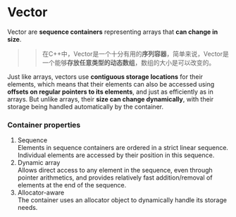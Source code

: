 # Vector  
Vector are **sequence containers** representing arrays that **can change in size**.  
>> 在C++中，Vector是一个十分有用的**序列容器**，简单来说，Vector是一个能够**存放任意类型的动态数组**，数组的大小是可以改变的。
  
Just like arrays, vectors use **contiguous storage locations** for their elements, which means that their elements can also be accessed using **offsets on regular pointers to its elements**, and just as efficiently as in arrays. But unlike arrays, their **size can change dynamically**, with their storage being handled automatically by the container.   

  
  ### Container properties
  1. Sequence  
  Elements in sequence containers are ordered in a strict linear sequence. Individual elements are accessed by their position in this sequence.
  2. Dynamic array  
  Allows direct access to any element in the sequence, even through pointer arithmetics, and provides relatively fast addition/removal of elements at the end of the sequence.
  3. Allocator-aware  
  The container uses an allocator object to dynamically handle its storage needs.
